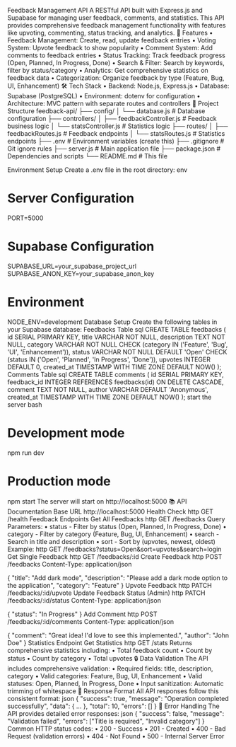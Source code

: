 Feedback Management API
A RESTful API built with Express.js and Supabase for managing user feedback, comments, and statistics. This API provides comprehensive feedback management functionality with features like upvoting, commenting, status tracking, and analytics.
🚀 Features
    • Feedback Management: Create, read, update feedback entries 
    • Voting System: Upvote feedback to show popularity 
    • Comment System: Add comments to feedback entries 
    • Status Tracking: Track feedback progress (Open, Planned, In Progress, Done) 
    • Search & Filter: Search by keywords, filter by status/category 
    • Analytics: Get comprehensive statistics on feedback data 
    • Categorization: Organize feedback by type (Feature, Bug, UI, Enhancement) 
🛠️ Tech Stack
    • Backend: Node.js, Express.js 
    • Database: Supabase (PostgreSQL) 
    • Environment: dotenv for configuration 
    • Architecture: MVC pattern with separate routes and controllers 
📁 Project Structure
feedback-api/
├── config/
│   └── database.js          # Database configuration
├── controllers/
│   ├── feedbackController.js # Feedback business logic
│   └── statsController.js    # Statistics logic
├── routes/
│   ├── feedbackRoutes.js     # Feedback endpoints
│   └── statsRoutes.js        # Statistics endpoints
├── .env                      # Environment variables (create this)
├── .gitignore               # Git ignore rules
├── server.js                # Main application file
├── package.json             # Dependencies and scripts
└── README.md                # This file


Environment Setup
Create a .env file in the root directory:
env
# Server Configuration
PORT=5000

# Supabase Configuration
SUPABASE_URL=your_supabase_project_url
SUPABASE_ANON_KEY=your_supabase_anon_key

# Environment
NODE_ENV=development
Database Setup
Create the following tables in your Supabase database:
Feedbacks Table
sql
CREATE TABLE feedbacks (
  id SERIAL PRIMARY KEY,
  title VARCHAR NOT NULL,
  description TEXT NOT NULL,
  category VARCHAR NOT NULL CHECK (category IN ('Feature', 'Bug', 'UI', 'Enhancement')),
  status VARCHAR NOT NULL DEFAULT 'Open' CHECK (status IN ('Open', 'Planned', 'In Progress', 'Done')),
  upvotes INTEGER DEFAULT 0,
  created_at TIMESTAMP WITH TIME ZONE DEFAULT NOW()
);
Comments Table
sql
CREATE TABLE comments (
  id SERIAL PRIMARY KEY,
  feedback_id INTEGER REFERENCES feedbacks(id) ON DELETE CASCADE,
  comment TEXT NOT NULL,
  author VARCHAR DEFAULT 'Anonymous',
  created_at TIMESTAMP WITH TIME ZONE DEFAULT NOW()
);
start the server
bash
# Development mode
npm run dev

# Production mode
npm start
The server will start on http://localhost:5000
📚 API Documentation
Base URL
http://localhost:5000
Health Check
http
GET /health
Feedback Endpoints
Get All Feedbacks
http
GET /feedbacks
Query Parameters:
    • status - Filter by status (Open, Planned, In Progress, Done) 
    • category - Filter by category (Feature, Bug, UI, Enhancement) 
    • search - Search in title and description 
    • sort - Sort by (upvotes, newest, oldest) 
Example:
http
GET /feedbacks?status=Open&sort=upvotes&search=login
Get Single Feedback
http
GET /feedbacks/:id
Create Feedback
http
POST /feedbacks
Content-Type: application/json

{
  "title": "Add dark mode",
  "description": "Please add a dark mode option to the application",
  "category": "Feature"
}
Upvote Feedback
http
PATCH /feedbacks/:id/upvote
Update Feedback Status (Admin)
http
PATCH /feedbacks/:id/status
Content-Type: application/json

{
  "status": "In Progress"
}
Add Comment
http
POST /feedbacks/:id/comments
Content-Type: application/json

{
  "comment": "Great idea! I'd love to see this implemented.",
  "author": "John Doe"
}
Statistics Endpoint
Get Statistics
http
GET /stats
Returns comprehensive statistics including:
    • Total feedback count 
    • Count by status 
    • Count by category 
    • Total upvotes 
🔒 Data Validation
The API includes comprehensive validation:
    • Required fields: title, description, category 
    • Valid categories: Feature, Bug, UI, Enhancement 
    • Valid statuses: Open, Planned, In Progress, Done 
    • Input sanitization: Automatic trimming of whitespace 
📝 Response Format
All API responses follow this consistent format:
json
{
  "success": true,
  "message": "Operation completed successfully",
  "data": { ... },
  "total": 10,
  "errors": []
}
🚨 Error Handling
The API provides detailed error responses:
json
{
  "success": false,
  "message": "Validation failed",
  "errors": ["Title is required", "Invalid category"]
}
Common HTTP status codes:
    • 200 - Success 
    • 201 - Created 
    • 400 - Bad Request (validation errors) 
    • 404 - Not Found 
    • 500 - Internal Server Error
